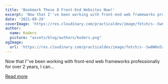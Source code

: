 ```yaml
---
title: 'Bookmark These 8 Front-End Websites Now!'
excerpt: 'Now that I''ve been working with front-end web frameworks professionally for over 2 years, I can...'
date: '2021-09-29'
coverImage: 'https://res.cloudinary.com/practicaldev/image/fetch/s--Sw0W6oSr--/c_imagga_scale,f_auto,fl_progressive,h_420,q_auto,w_1000/https://dev-to-uploads.s3.amazonaws.com/uploads/articles/d948myp4n0sk70s1kzc2.jpeg'
author:
  name: Koders
  picture: "assets/blog/authors/koders.png"
ogImage:
  url: 'https://res.cloudinary.com/practicaldev/image/fetch/s--Sw0W6oSr--/c_imagga_scale,f_auto,fl_progressive,h_420,q_auto,w_1000/https://dev-to-uploads.s3.amazonaws.com/uploads/articles/d948myp4n0sk70s1kzc2.jpeg'
---
```


Now that I''ve been working with front-end web frameworks professionally for over 2 years, I can...

[Read more](https://dev.to/jburroughs/bookmark-these-8-front-end-websites-now-gl0)
